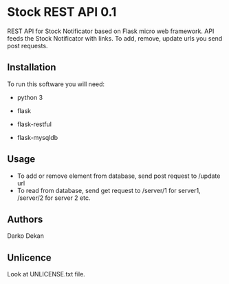 # Stock REST API 0.1

REST API for Stock Notificator based on Flask micro web framework. 
API feeds the Stock Notificator with links. 
To add, remove, update urls you send post requests.

## Installation 
To run this software you will need:

- python 3

- flask

- flask-restful

- flask-mysqldb

## Usage

- To add or remove element from database, send post request to /update url
- To read from database, send get request to /server/1 for server1, /server/2 for server 2 etc.

## Authors

Darko Dekan

## Unlicence
Look at UNLICENSE.txt file.
